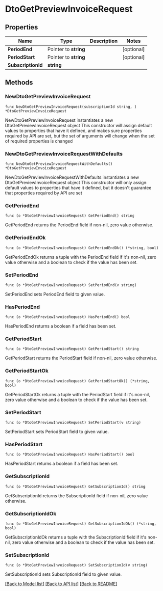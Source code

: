 # DtoGetPreviewInvoiceRequest

## Properties

Name | Type | Description | Notes
------------ | ------------- | ------------- | -------------
**PeriodEnd** | Pointer to **string** |  | [optional] 
**PeriodStart** | Pointer to **string** |  | [optional] 
**SubscriptionId** | **string** |  | 

## Methods

### NewDtoGetPreviewInvoiceRequest

`func NewDtoGetPreviewInvoiceRequest(subscriptionId string, ) *DtoGetPreviewInvoiceRequest`

NewDtoGetPreviewInvoiceRequest instantiates a new DtoGetPreviewInvoiceRequest object
This constructor will assign default values to properties that have it defined,
and makes sure properties required by API are set, but the set of arguments
will change when the set of required properties is changed

### NewDtoGetPreviewInvoiceRequestWithDefaults

`func NewDtoGetPreviewInvoiceRequestWithDefaults() *DtoGetPreviewInvoiceRequest`

NewDtoGetPreviewInvoiceRequestWithDefaults instantiates a new DtoGetPreviewInvoiceRequest object
This constructor will only assign default values to properties that have it defined,
but it doesn't guarantee that properties required by API are set

### GetPeriodEnd

`func (o *DtoGetPreviewInvoiceRequest) GetPeriodEnd() string`

GetPeriodEnd returns the PeriodEnd field if non-nil, zero value otherwise.

### GetPeriodEndOk

`func (o *DtoGetPreviewInvoiceRequest) GetPeriodEndOk() (*string, bool)`

GetPeriodEndOk returns a tuple with the PeriodEnd field if it's non-nil, zero value otherwise
and a boolean to check if the value has been set.

### SetPeriodEnd

`func (o *DtoGetPreviewInvoiceRequest) SetPeriodEnd(v string)`

SetPeriodEnd sets PeriodEnd field to given value.

### HasPeriodEnd

`func (o *DtoGetPreviewInvoiceRequest) HasPeriodEnd() bool`

HasPeriodEnd returns a boolean if a field has been set.

### GetPeriodStart

`func (o *DtoGetPreviewInvoiceRequest) GetPeriodStart() string`

GetPeriodStart returns the PeriodStart field if non-nil, zero value otherwise.

### GetPeriodStartOk

`func (o *DtoGetPreviewInvoiceRequest) GetPeriodStartOk() (*string, bool)`

GetPeriodStartOk returns a tuple with the PeriodStart field if it's non-nil, zero value otherwise
and a boolean to check if the value has been set.

### SetPeriodStart

`func (o *DtoGetPreviewInvoiceRequest) SetPeriodStart(v string)`

SetPeriodStart sets PeriodStart field to given value.

### HasPeriodStart

`func (o *DtoGetPreviewInvoiceRequest) HasPeriodStart() bool`

HasPeriodStart returns a boolean if a field has been set.

### GetSubscriptionId

`func (o *DtoGetPreviewInvoiceRequest) GetSubscriptionId() string`

GetSubscriptionId returns the SubscriptionId field if non-nil, zero value otherwise.

### GetSubscriptionIdOk

`func (o *DtoGetPreviewInvoiceRequest) GetSubscriptionIdOk() (*string, bool)`

GetSubscriptionIdOk returns a tuple with the SubscriptionId field if it's non-nil, zero value otherwise
and a boolean to check if the value has been set.

### SetSubscriptionId

`func (o *DtoGetPreviewInvoiceRequest) SetSubscriptionId(v string)`

SetSubscriptionId sets SubscriptionId field to given value.



[[Back to Model list]](../README.md#documentation-for-models) [[Back to API list]](../README.md#documentation-for-api-endpoints) [[Back to README]](../README.md)


